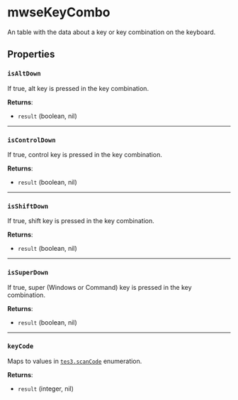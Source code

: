 # mwseKeyCombo
<div class="search_terms" style="display: none">mwsekeycombo</div>

<!---
	This file is autogenerated. Do not edit this file manually. Your changes will be ignored.
	More information: https://github.com/MWSE/MWSE/tree/master/docs
-->

An table with the data about a key or key combination on the keyboard.

## Properties

### `isAltDown`
<div class="search_terms" style="display: none">isaltdown, altdown</div>

If true, alt key is pressed in the key combination.

**Returns**:

* `result` (boolean, nil)

***

### `isControlDown`
<div class="search_terms" style="display: none">iscontroldown, controldown</div>

If true, control key is pressed in the key combination.

**Returns**:

* `result` (boolean, nil)

***

### `isShiftDown`
<div class="search_terms" style="display: none">isshiftdown, shiftdown</div>

If true, shift key is pressed in the key combination.

**Returns**:

* `result` (boolean, nil)

***

### `isSuperDown`
<div class="search_terms" style="display: none">issuperdown, superdown</div>

If true, super (Windows or Command) key is pressed in the key combination.

**Returns**:

* `result` (boolean, nil)

***

### `keyCode`
<div class="search_terms" style="display: none">keycode</div>

Maps to values in [`tes3.scanCode`](https://mwse.github.io/MWSE/references/scan-codes/) enumeration.

**Returns**:

* `result` (integer, nil)

